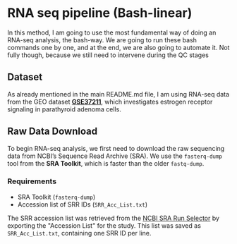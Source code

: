 # RNA seq pipeline (Bash-linear)

In this method, I am going to use the most fundamental way of doing an RNA-seq analysis, the bash-way. We are going to run these bash commands one by one, and at the end, we are also going to automate it. Not fully though, because we still need to intervene during the QC stages


## Dataset
As already mentioned in the main README.md file, I am using RNA-seq data from the GEO dataset **[GSE37211](https://www.ncbi.nlm.nih.gov/geo/query/acc.cgi?acc=GSE37211)**, which investigates estrogen receptor signaling in parathyroid adenoma cells.

## Raw Data Download
To begin RNA-seq analysis, we first need to download the raw sequencing data from NCBI’s Sequence Read Archive (SRA). We use the `fasterq-dump` tool from the **SRA Toolkit**, which is faster than the older `fastq-dump`.

### Requirements

- SRA Toolkit (`fasterq-dump`)
- Accession list of SRR IDs (`SRR_Acc_List.txt`)

The SRR accession list was retrieved from the [NCBI SRA Run Selector](https://www.ncbi.nlm.nih.gov/Traces/study/?acc=GSE37211) by exporting the "Accession List" for the study. This list was saved as `SRR_Acc_List.txt`, containing one SRR ID per line.




